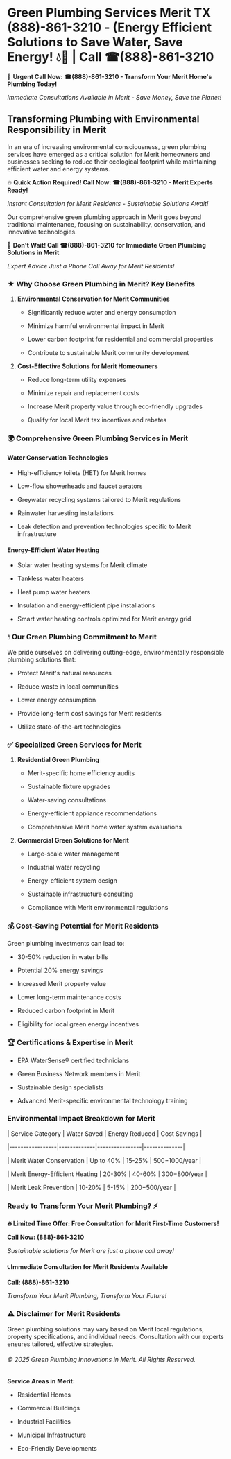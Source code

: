 # Green Plumbing Services Merit TX (888)-861-3210 - (Energy Efficient Solutions to Save Water, Save Energy! 💧🌿 | Call ☎(888)-861-3210

🚨 **Urgent Call Now: ☎(888)-861-3210 - Transform Your Merit Home's Plumbing Today!**
*Immediate Consultations Available in Merit - Save Money, Save the Planet!*

## Transforming Plumbing with Environmental Responsibility in Merit

In an era of increasing environmental consciousness, green plumbing services have emerged as a critical solution for Merit homeowners and businesses seeking to reduce their ecological footprint while maintaining efficient water and energy systems. 

🔥 **Quick Action Required! Call Now: ☎(888)-861-3210 - Merit Experts Ready!**
*Instant Consultation for Merit Residents - Sustainable Solutions Await!*

Our comprehensive green plumbing approach in Merit goes beyond traditional maintenance, focusing on sustainability, conservation, and innovative technologies.

🚨 **Don't Wait! Call ☎(888)-861-3210 for Immediate Green Plumbing Solutions in Merit**
*Expert Advice Just a Phone Call Away for Merit Residents!*

### ★ Why Choose Green Plumbing in Merit? Key Benefits

1. **Environmental Conservation for Merit Communities** 
   - Significantly reduce water and energy consumption
   - Minimize harmful environmental impact in Merit
   - Lower carbon footprint for residential and commercial properties
   - Contribute to sustainable Merit community development

2. **Cost-Effective Solutions for Merit Homeowners** 
   - Reduce long-term utility expenses
   - Minimize repair and replacement costs
   - Increase Merit property value through eco-friendly upgrades
   - Qualify for local Merit tax incentives and rebates

### 🌍 Comprehensive Green Plumbing Services in Merit

#### Water Conservation Technologies
- High-efficiency toilets (HET) for Merit homes
- Low-flow showerheads and faucet aerators
- Greywater recycling systems tailored to Merit regulations
- Rainwater harvesting installations
- Leak detection and prevention technologies specific to Merit infrastructure

#### Energy-Efficient Water Heating
- Solar water heating systems for Merit climate
- Tankless water heaters
- Heat pump water heaters
- Insulation and energy-efficient pipe installations
- Smart water heating controls optimized for Merit energy grid

### 💧 Our Green Plumbing Commitment to Merit

We pride ourselves on delivering cutting-edge, environmentally responsible plumbing solutions that:
- Protect Merit's natural resources
- Reduce waste in local communities
- Lower energy consumption
- Provide long-term cost savings for Merit residents
- Utilize state-of-the-art technologies

### ✅ Specialized Green Services for Merit

1. **Residential Green Plumbing**
   - Merit-specific home efficiency audits
   - Sustainable fixture upgrades
   - Water-saving consultations
   - Energy-efficient appliance recommendations
   - Comprehensive Merit home water system evaluations

2. **Commercial Green Solutions for Merit**
   - Large-scale water management
   - Industrial water recycling
   - Energy-efficient system design
   - Sustainable infrastructure consulting
   - Compliance with Merit environmental regulations

### 💰 Cost-Saving Potential for Merit Residents

Green plumbing investments can lead to:
- 30-50% reduction in water bills
- Potential 20% energy savings
- Increased Merit property value
- Lower long-term maintenance costs
- Reduced carbon footprint in Merit
- Eligibility for local green energy incentives

### 🏆 Certifications & Expertise in Merit

- EPA WaterSense® certified technicians
- Green Business Network members in Merit
- Sustainable design specialists
- Advanced Merit-specific environmental technology training

### Environmental Impact Breakdown for Merit

| Service Category | Water Saved | Energy Reduced | Cost Savings |
|-----------------|-------------|----------------|--------------|
| Merit Water Conservation | Up to 40% | 15-25% | $500-$1000/year |
| Merit Energy-Efficient Heating | 20-30% | 40-60% | $300-$800/year |
| Merit Leak Prevention | 10-20% | 5-15% | $200-$500/year |

### Ready to Transform Your Merit Plumbing? ⚡

**🔥 Limited Time Offer: Free Consultation for Merit First-Time Customers!**

**Call Now: (888)-861-3210**
*Sustainable solutions for Merit are just a phone call away!*

#### 📞 Immediate Consultation for Merit Residents Available

**Call: (888)-861-3210**
*Transform Your Merit Plumbing, Transform Your Future!*

### ⚠️ Disclaimer for Merit Residents

Green plumbing solutions may vary based on Merit local regulations, property specifications, and individual needs. Consultation with our experts ensures tailored, effective strategies.

###### © 2025 Green Plumbing Innovations in Merit. All Rights Reserved.

**Service Areas in Merit:** 
- Residential Homes
- Commercial Buildings
- Industrial Facilities
- Municipal Infrastructure
- Eco-Friendly Developments